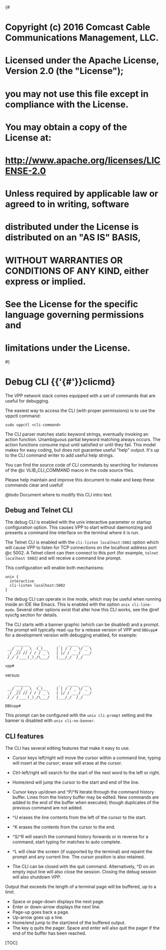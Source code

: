 {#
# Copyright (c) 2016 Comcast Cable Communications Management, LLC.
#
# Licensed under the Apache License, Version 2.0 (the "License");
# you may not use this file except in compliance with the License.
# You may obtain a copy of the License at:
#
#     http://www.apache.org/licenses/LICENSE-2.0
#
# Unless required by applicable law or agreed to in writing, software
# distributed under the License is distributed on an "AS IS" BASIS,
# WITHOUT WARRANTIES OR CONDITIONS OF ANY KIND, either express or implied.
# See the License for the specific language governing permissions and
# limitations under the License.
#}
# Debug CLI    {{'{#'}}clicmd}

The VPP network stack comes equipped with a set of commands that are useful
for debugging.

The easiest way to access the CLI (with proper permissions) is to use the
vppctl command:

```
sudo vppctl <cli-command>
```

The CLI parser matches static keyword strings, eventually invoking an action
function. Unambiguous partial keyword matching always occurs. The action
functions consume input until satisfied or until they fail. This model makes
for easy coding, but does not guarantee useful "help" output. It's up to the
CLI command writer to add useful help strings.

You can find the source code of CLI commands by searching for instances of the
@c VLIB_CLI_COMMAND macro in the code source files.

Please help maintain and improve this document to make and keep these commands
clear and useful!

@todo Document where to modify this CLI intro text.


## Debug and Telnet CLI

The debug CLI is enabled with the unix interactive parameter or startup
configuration option. This causes VPP to start without daemonizing and
presents a command line interface on the terminal where it is run.

The Telnet CLI is enabled with the `cli-listen localhost:5002` option which
will cause VPP to listen for TCP connections on the localhost address port
@c 5002. A Telnet client can then connect to this port (for example, `telnet
localhost 5002`) and will receive a command line prompt.

This configuration will enable both mechanisms:

```
unix {
  interactive
  cli-listen localhost:5002
}
```

The debug CLI can operate in line mode, which may be useful when running
inside an IDE like Emacs. This is enabled with the option
`unix cli-line-mode`. Several other options exist that alter how this
CLI works, see the @ref syscfg section for details.

The CLI starts with a banner graphic (which can be disabled) and a prompt. The
prompt will typically read `vpp` for a release version of VPP and `DBGvpp#`
for a development version with debugging enabled, for example:

```
    _______    _        _   _____  ___ 
 __/ __/ _ \  (_)__    | | / / _ \/ _ \
 _/ _// // / / / _ \   | |/ / ___/ ___/
 /_/ /____(_)_/\___/   |___/_/  /_/    

vpp# 
```
versus:

```
    _______    _        _   _____  ___ 
 __/ __/ _ \  (_)__    | | / / _ \/ _ \
 _/ _// // / / / _ \   | |/ / ___/ ___/
 /_/ /____(_)_/\___/   |___/_/  /_/    

DBGvpp# 
```

This prompt can be configured with the `unix cli-prompt` setting and the
banner is disabled with `unix cli-no-banner`.

## CLI features

The CLI has several editing features that make it easy to use.

- Cursor keys left/right will move the cursor within a command line;
  typing will insert at the cursor; erase will erase at the cursor.

- Ctrl-left/right will search for the start of the next word to
  the left or right.
- Home/end will jump the cursor to the start and end of the line.
- Cursor keys up/down and ^P/^N iterate through the command history
  buffer. Lines from the history buffer may be edited. New commands
  are added to the end of the buffer when executed; though
  duplicates of the previous command are not added.
- ^U erases the line contents from the left of the cursor to the
  start.
- ^K erases the contents from the cursor to the end.
- ^S/^R will search the command history forwards or in reverse for
  a command; start typing for matches to auto complete.
- ^L will clear the screen (if supported by the terminal) and repaint
  the prompt and any current line. The cursor position is also
  retained.
- The CLI can be closed with the quit command. Alternatively, ^D on
  an empty input line will also close the session. Closing the debug
  session will also shutdown VPP.

Output that exceeds the length of a terminal page will be buffered, up to a
limit.

- Space or page-down displays the next page.
- Enter or down-arrow displays the next line.
- Page-up goes back a page.
- Up-arrow goes up a line.
- Home/end jump to the start/end of the buffered output.
- The key q quits the pager. Space and enter will also quit the
  pager if the end of the buffer has been reached.

[TOC]
